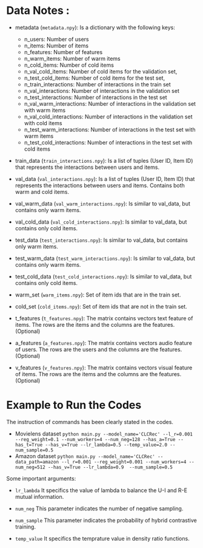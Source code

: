 # Data Notes :

* metadata (`metadata.npy`): Is a dictionary with the following keys:
    * n_users: Number of users
    * n_items: Number of items
    * n_features: Number of features
    * n_warm_items: Number of warm items
    * n_cold_items: Number of cold items
    * n_val_cold_items: Number of cold items for the validation set,
    * n_test_cold_items: Number of cold items for the test set,
    * n_train_interactions: Number of interactions in the train set
    * n_val_interactions: Number of interactions in the validation set
    * n_test_interactions: Number of interactions in the test set
    * n_val_warm_interactions: Number of interactions in the validation set with warm items
    * n_val_cold_interactions: Number of interactions in the validation set with cold items
    * n_test_warm_interactions: Number of interactions in the test set with warm items
    * n_test_cold_interactions: Number of interactions in the test set with cold items

* train_data (`train_interactions.npy`): Is a list of tuples (User ID, Item ID) that represents the interactions between users and items.

* val_data (`val_interactions.npy`): Is a list of tuples (User ID, Item ID) that represents the interactions between users and items. Contains both warm and cold items.
* val_warm_data (`val_warm_interactions.npy`): Is similar to val_data, but contains only warm items.
* val_cold_data (`val_cold_interactions.npy`): Is similar to val_data, but contains only cold items.

* test_data (`test_interactions.npy`): Is similar to val_data, but contains only warm items.
* test_warm_data (`test_warm_interactions.npy`): Is similar to val_data, but contains only warm items.
* test_cold_data (`test_cold_interactions.npy`): Is similar to val_data, but contains only cold items.

* warm_set (`warm_items.npy`): Set of item ids that are in the train set.
* cold_set (`cold_items.npy`): Set of item ids that are not in the train set.

* t_features (`t_features.npy`): The matrix contains vectors text feature of items. The rows are the items and the columns are the features. (Optional)
* a_features (`a_features.npy`): The matrix contains vectors audio feature of users. The rows are the users and the columns are the features. (Optional)
* v_features (`v_features.npy`): The matrix contains vectors visual feature of items. The rows are the items and the columns are the features. (Optional)

# Example to Run the Codes
The instruction of commands has been clearly stated in the codes.
- Movielens dataset
`python main.py --model_name='CLCRec' --l_r=0.001 --reg_weight=0.1 --num_workers=4 --num_neg=128 --has_a=True --has_t=True --has_v=True --lr_lambda=0.5 --temp_value=2.0 --num_sample=0.5`
- Amazon dataset
`python main.py --model_name='CLCRec' --data_path=amazon --l_r=0.001 --reg_weight=0.001 --num_workers=4 --num_neg=512 --has_v=True --lr_lambda=0.9  --num_sample=0.5`

Some important arguments:

- `lr_lambda` It specifics the value of lambda to balance the U-I and R-E mutual information.

- `num_neg` This parameter indicates the number of negative sampling.

- `num_sample` This parameter indicates the probability of hybrid contrastive training.

- `temp_value` It specifics the temprature value in density ratio functions.
